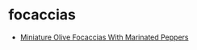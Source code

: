 # focaccias

 * [Miniature Olive Focaccias With Marinated Peppers](../index/m/miniature-olive-focaccias-with-marinated-peppers-14257.json)
